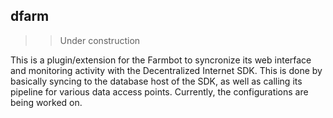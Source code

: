 ## dfarm

>> Under construction

This is a plugin/extension for the Farmbot to syncronize its web interface and monitoring activity with the Decentralized Internet SDK. This is done by basically syncing to the database host of the SDK, as well as calling its pipeline for various data access points. Currently, the configurations are being worked on.
